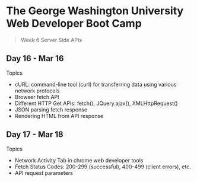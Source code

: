 # **The George Washington University Web Developer Boot Camp**
> Week 6 Server Side APIs

## **Day 16 - Mar 16**
Topics
- cURL: command-line tool (curl) for transferring data using various network protocols
- Browser fetch API
- Different HTTP Get APIs: fetch(), JQuery.ajax(), XMLHttpRequest()
- JSON parsing fetch response
- Rendering HTML from API response

## **Day 17 - Mar 18**
Topics
- Network Activity Tab in chrome web developer tools
- Fetch Status Codes: 200-299 (successful), 400-499 (client errors), etc.
- API request parameters